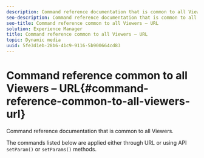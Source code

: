 ```yaml
---
description: Command reference documentation that is common to all Viewers.
seo-description: Command reference documentation that is common to all Viewers.
seo-title: Command reference common to all Viewers – URL
solution: Experience Manager
title: Command reference common to all Viewers – URL
topic: Dynamic media
uuid: 5fe3d1eb-28b6-41c9-9116-5b900664cd83
---
```


# Command reference common to all Viewers – URL{#command-reference-common-to-all-viewers-url}

Command reference documentation that is common to all Viewers.

The commands listed below are applied either through URL or using API `setParam()` or `setParams()` methods. 
